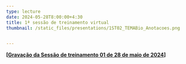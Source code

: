 ```yaml
---
type: lecture
date: 2024-05-28T8:00:00+4:30
title: 1ª sessão de treinamento virtual
thumbnail: /static_files/presentations/1ST02_TEMABio_Anotacoes.png


---
```


**[[Gravação da Sessão de treinamento 01 de 28 de maio de 2024](https://www.youtube.com/watch?v=8dcazk7ek1U)]**
